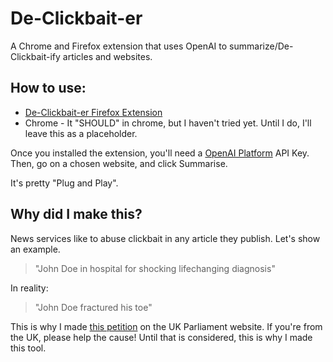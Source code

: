 # De-Clickbait-er
A Chrome and Firefox extension that uses OpenAI to summarize/De-Clickbait-ify articles and websites. 

## How to use:

- [De-Clickbait-er Firefox Extension](https://addons.mozilla.org/en-GB/firefox/addon/de-clickbait-er/) 
- Chrome - It "SHOULD" in chrome, but I haven't tried yet. Until I do, I'll leave this as a placeholder.

Once you installed the extension, you'll need a [OpenAI Platform](https://platform.openai.com/api-keys) API Key. 
Then, go on a chosen website, and click Summarise. 

It's pretty "Plug and Play". 

## Why did I make this?
News services like to abuse clickbait in any article they publish. 
Let's show an example. 
> "John Doe in hospital for shocking lifechanging diagnosis"

In reality: 

> "John Doe fractured his toe"

This is why I made [this petition](https://petition.parliament.uk/petitions/703126) on the UK Parliament website. If you're from the UK, please help the cause!
Until that is considered, this is why I made this tool. 
